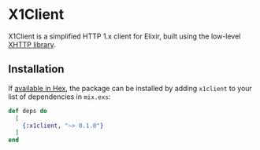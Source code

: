 # X1Client

X1Client is a simplified HTTP 1.x client for Elixir, built using the
low-level [XHTTP library](https://github.com/ericmj/xhttp).

## Installation

If [available in Hex](https://hex.pm/docs/publish), the package can be installed
by adding `x1client` to your list of dependencies in `mix.exs`:

```elixir
def deps do
  [
    {:x1client, "~> 0.1.0"}
  ]
end
```


